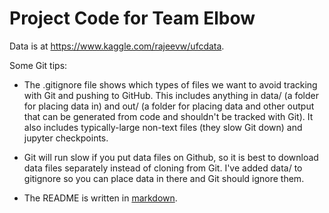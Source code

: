 # Project Code for Team Elbow

Data is at https://www.kaggle.com/rajeevw/ufcdata.

Some Git tips:

* The .gitignore file shows which types of files we want to avoid tracking with Git and pushing to GitHub. This includes anything in data/ (a folder for placing data in) and out/ (a folder for placing data and other output that can be generated from code and shouldn't be tracked with Git). It also includes typically-large non-text files (they slow Git down) and jupyter checkpoints.

* Git will run slow if you put data files on Github, so it is best to download data files separately instead of cloning from Git. I've added data/ to gitignore so you can place data in there and Git should ignore them.

* The README is written in [markdown](https://www.markdownguide.org/cheat-sheet/).
